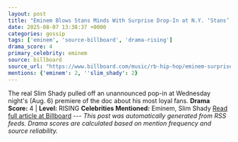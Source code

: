 ```yaml
---
layout: post
title: "Eminem Blows Stans Minds With Surprise Drop-In at N.Y. ‘Stans’ Premiere: ‘Thank You From the Bottom of My Heart’"
date: 2025-08-07 13:38:37 +0000
categories: gossip
tags: ['eminem', 'source-billboard', 'drama-rising']
drama_score: 4
primary_celebrity: eminem
source: billboard
source_url: "https://www.billboard.com/music/rb-hip-hop/eminem-surprise-appearance-stans-doc-premiere-new-york-1236038438/"
mentions: {'eminem': 2, ''slim_shady': 2}
---
```


The real Slim Shady pulled off an unannounced pop-in at Wednesday night's (Aug. 6) premiere of the doc about his most loyal fans. **Drama Score:** 4 | **Level:** RISING **Celebrities Mentioned:** Eminem, Slim Shady [Read full article at Billboard](https://www.billboard.com/music/rb-hip-hop/eminem-surprise-appearance-stans-doc-premiere-new-york-1236038438/) --- *This post was automatically generated from RSS feeds. Drama scores are calculated based on mention frequency and source reliability.*
